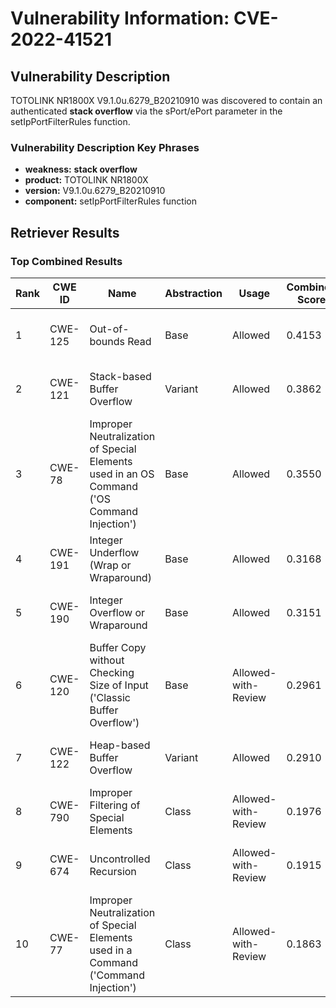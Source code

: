 # Vulnerability Information: CVE-2022-41521

## Vulnerability Description
TOTOLINK NR1800X V9.1.0u.6279_B20210910 was discovered to contain an authenticated **stack overflow** via the sPort/ePort parameter in the setIpPortFilterRules function.

### Vulnerability Description Key Phrases
- **weakness:** **stack overflow**
- **product:** TOTOLINK NR1800X
- **version:** V9.1.0u.6279_B20210910
- **component:** setIpPortFilterRules function

## Retriever Results

### Top Combined Results

| Rank | CWE ID | Name | Abstraction | Usage | Combined Score | Retrievers | Individual Scores |
|------|--------|------|-------------|-------|---------------|------------|-------------------|
| 1 | CWE-125 | Out-of-bounds Read | Base | Allowed | 0.4153 | sparse, graph | sparse: 0.101, graph: 1.000 |
| 2 | CWE-121 | Stack-based Buffer Overflow | Variant | Allowed | 0.3862 | dense, sparse | dense: 0.643, sparse: 0.169 |
| 3 | CWE-78 | Improper Neutralization of Special Elements used in an OS Command ('OS Command Injection') | Base | Allowed | 0.3550 | dense, sparse | dense: 0.564, sparse: 0.127 |
| 4 | CWE-191 | Integer Underflow (Wrap or Wraparound) | Base | Allowed | 0.3168 | dense, sparse | dense: 0.535, sparse: 0.086 |
| 5 | CWE-190 | Integer Overflow or Wraparound | Base | Allowed | 0.3151 | dense, sparse | dense: 0.528, sparse: 0.089 |
| 6 | CWE-120 | Buffer Copy without Checking Size of Input ('Classic Buffer Overflow') | Base | Allowed-with-Review | 0.2961 | dense, sparse | dense: 0.509, sparse: 0.097 |
| 7 | CWE-122 | Heap-based Buffer Overflow | Variant | Allowed | 0.2910 | dense, sparse | dense: 0.526, sparse: 0.090 |
| 8 | CWE-790 | Improper Filtering of Special Elements | Class | Allowed-with-Review | 0.1976 | dense, sparse | dense: 0.564, sparse: 0.095 |
| 9 | CWE-674 | Uncontrolled Recursion | Class | Allowed-with-Review | 0.1915 | dense, sparse | dense: 0.526, sparse: 0.110 |
| 10 | CWE-77 | Improper Neutralization of Special Elements used in a Command ('Command Injection') | Class | Allowed-with-Review | 0.1863 | dense, sparse | dense: 0.528, sparse: 0.092 |

